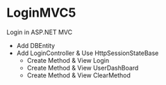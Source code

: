 # LoginMVC5
Login in ASP.NET MVC
- Add DBEntity
- Add LoginController & Use HttpSessionStateBase
  - Create Method & View Login
  - Create Method & View UserDashBoard
  - Create Method & View ClearMethod
